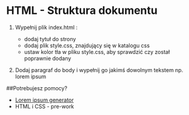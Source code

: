 ﻿# HTML - Struktura dokumentu

1. Wypełnij plik index.html :
    * dodaj tytuł do strony
    * dodaj plik style.css, znajdujący się w katalogu css
    * ustaw kolor tła w pliku style.css, aby sprawdzić czy został poprawnie dodany
    
2. Dodaj paragraf do body i wypełnij go jakimś dowolnym tekstem np. lorem ipsum 
    
##Potrebujesz pomocy?
*  [Lorem ipsum generator](http://pl.lipsum.com/)
*  HTML i CSS - pre-work
